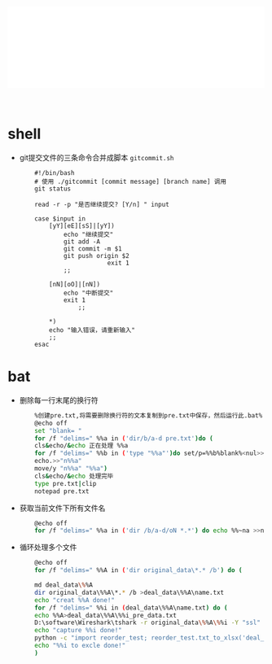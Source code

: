 <div id="navifation" class='headbar'>
    <iframe id='head' align="center" width="100%" height="160" src="others_show.html"  frameborder="no" border="0" marginwidth="0" marginheight="px" scrolling="no" ></iframe>
</div>
<style>
    .headbar{text-align:center}
    .iframe{margin:0 auto;}
</style>
<script>
    var oDiv = document.getElementById('head');
    oDiv.style.position = 'fixed'; oDiv.style.top = '0px'; oDiv.style.left = '0px';
    document.title="others/script";
</script>
<br><br>
<!-- ___________________________________________ -->
<!-- ___________________________________________ -->


# shell

* git提交文件的三条命令合并成脚本 ``gitcommit.sh``

    ```shell
        #!/bin/bash
        # 使用 ./gitcommit [commit message] [branch name] 调用
        git status
        
        read -r -p "是否继续提交? [Y/n] " input
        
        case $input in
            [yY][eE][sS]|[yY])
                echo "继续提交"
                git add -A
                git commit -m $1
                git push origin $2
                            exit 1
                ;;

            [nN][oO]|[nN])
                echo "中断提交"
                exit 1
                    ;;

            *)
            echo "输入错误，请重新输入"
            ;;
        esac

    ```

# bat
 * 删除每一行末尾的换行符
    ```bash
        %创建pre.txt,将需要删除换行符的文本复制到pre.txt中保存，然后运行此.bat%
        @echo off
        set "blank= "
        for /f "delims=" %%a in ('dir/b/a-d pre.txt')do (
        cls&echo/&echo 正在处理 %%a
        for /f "delims=" %%b in ('type "%%a"')do set/p=%%b%blank%<nul>>"n%%a"
        echo.>>"n%%a"
        move/y "n%%a" "%%a")
        cls&echo/&echo 处理完毕
        type pre.txt|clip
        notepad pre.txt
    ```

 * 获取当前文件下所有文件名
    ```bash
        @echo off
        for /f "delims=" %%a in ('dir /b/a-d/oN *.*') do echo %%~na >>name_list.txt
    ```

 * 循环处理多个文件
    ```bash
        @echo off
        for /f "delims=" %%A in ('dir original_data\*.* /b') do (

        md deal_data\%%A
        dir original_data\%%A\*.* /b >deal_data\%%A\name.txt 
        echo "creat %%A done!"
        for /f "delims=" %%i in (deal_data\%%A\name.txt) do (
        echo %%A>deal_data\%%A\%%i_pre_data.txt
        D:\software\Wireshark\tshark -r original_data\%%A\%%i -Y "ssl" -T fields -e tcp.stream -e ber.64bit_uint_as_bytes -e _ws.col.Info -e ssl.record.length>>deal_data\%%A\%%i_pre_data.txt
        echo "capture %%i done!"
        python -c "import reorder_test; reorder_test.txt_to_xlsx('deal_data\%%A\%%i_pre_data.txt')"
        echo "%%i to excle done!"
        )
    ```


